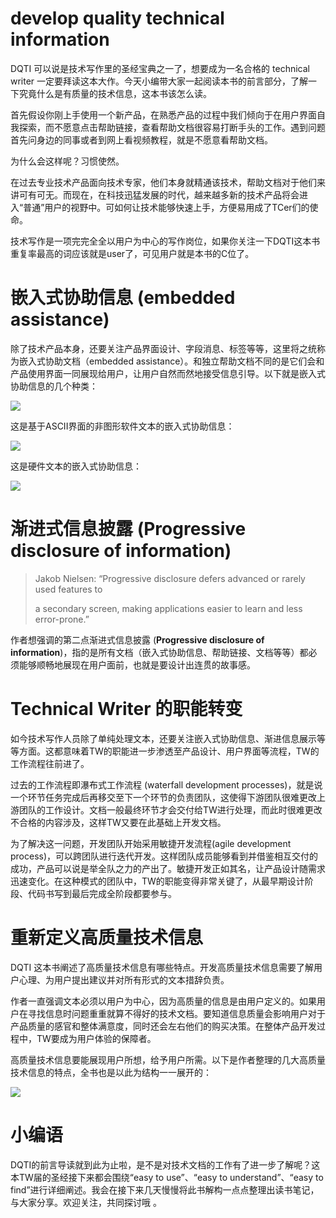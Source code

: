 # develop quality technical information

DQTI 可以说是技术写作里的圣经宝典之一了，想要成为一名合格的 technical writer 一定要拜读这本大作。今天小编带大家一起阅读本书的前言部分，了解一下究竟什么是有质量的技术信息，这本书该怎么读。 

首先假设你刚上手使用一个新产品，在熟悉产品的过程中我们倾向于在用户界面自我探索，而不愿意点击帮助链接，查看帮助文档很容易打断手头的工作。遇到问题首先问身边的同事或者到网上看视频教程，就是不愿意看帮助文档。

为什么会这样呢？习惯使然。

在过去专业技术产品面向技术专家，他们本身就精通该技术，帮助文档对于他们来讲可有可无。而现在，在科技迅猛发展的时代，越来越多新的技术产品将会进入“普通”用户的视野中。可如何让技术能够快速上手，方便易用成了TCer们的使命。

技术写作是一项完完全全以用户为中心的写作岗位，如果你关注一下DQTI这本书重复率最高的词应该就是user了，可见用户就是本书的C位了。

# 嵌入式协助信息 (embedded assistance)

除了技术产品本身，还要关注产品界面设计、字段消息、标签等等，这里将之统称为嵌入式协助文档（embedded assistance）。和独立帮助文档不同的是它们会和产品使用界面一同展现给用户，让用户自然而然地接受信息引导。以下就是嵌入式协助信息的几个种类：

![](../images/DQTI1.png)

这是基于ASCII界面的非图形软件文本的嵌入式协助信息：

![](../images/DQTI2.png)

这是硬件文本的嵌入式协助信息：

![](../images/DQTI3.png)

# 渐进式信息披露 (**Progressive disclosure of information**)

> Jakob Nielsen: “Progressive disclosure defers advanced or rarely used features to 
>
> a secondary screen, making applications easier to learn and less error-prone.”

作者想强调的第二点渐进式信息披露 (**Progressive disclosure of information**)，指的是所有文档（嵌入式协助信息、帮助链接、文档等等）都必须能够顺畅地展现在用户面前，也就是要设计出连贯的故事感。

# Technical Writer 的职能转变

如今技术写作人员除了单纯处理文本，还要关注嵌入式协助信息、渐进信息展示等等方面。这都意味着TW的职能进一步渗透至产品设计、用户界面等流程，TW的工作流程往前进了。

过去的工作流程即瀑布式工作流程 (waterfall development processes)，就是说一个环节任务完成后再移交至下一个环节的负责团队，这使得下游团队很难更改上游团队的工作设计。文档一般最终环节才会交付给TW进行处理，而此时很难更改不合格的内容涉及，这样TW又要在此基础上开发文档。

为了解决这一问题，开发团队开始采用敏捷开发流程(agile development process)，可以跨团队进行迭代开发。这样团队成员能够看到并借鉴相互交付的成功，产品可以说是举全队之力的产出了。敏捷开发正如其名，让产品设计随需求迅速变化。在这种模式的团队中，TW的职能变得非常关键了，从最早期设计阶段、代码书写到最后完成全阶段都要参与。

# 重新定义高质量技术信息

DQTI 这本书阐述了高质量技术信息有哪些特点。开发高质量技术信息需要了解用户心理、为用户提出建议并对所有形式的文本措辞负责。

作者一直强调文本必须以用户为中心，因为高质量的信息是由用户定义的。如果用户在寻找信息时问题重重就算不得好的技术文档。要知道信息质量会影响用户对于产品质量的感官和整体满意度，同时还会左右他们的购买决策。在整体产品开发过程中，TW要成为用户体验的保障者。

高质量技术信息要能展现用户所想，给予用户所需。以下是作者整理的几大高质量技术信息的特点，全书也是以此为结构一一展开的：

![](../images/DQTI4.png)

# 小编语

DQTI的前言导读就到此为止啦，是不是对技术文档的工作有了进一步了解呢？这本TW届的圣经接下来都会围绕“easy to use”、“easy to understand”、“easy to find”进行详细阐述。我会在接下来几天慢慢将此书解构一点点整理出读书笔记，与大家分享。欢迎关注，共同探讨哦 。
